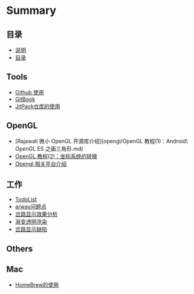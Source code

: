 # Summary

## 目录

* [说明](README.md)
* [目录](SUMMARY.md)

## Tools

* [Github 使用](tools/github-push.md)
* [GitBook](tools/gitbook.md)
* [JitPack仓库的使用](tools/用最简洁的办法管理你的代码仓库.md)

## OpenGL

* [Rajawali 微小 OpenGL 开源库介绍](opengl/OpenGL 教程(1)：Android\ OpenGL ES 之画三角形.md)
* [OpenGL 教程\(2\)：坐标系统的转换](opengl/opengl-\(2\).md)
* [Opengl 相关平台介绍 ](opengl/opengl-platform.md)

## 工作

* [TodoList](haloai/todolist.md)
* [arway问题点](haloai/arway问题点.markdown)
* [岔路显示效果分析](haloai/岔路显示效果分析.md)
* [渐变透明渲染](haloai/渐变透明渲染.md)
* [岔路显示缺陷](haloai/岔路显示缺陷.md)
## Others


## Mac

* [HomeBrew的使用](mac/homebrew.md)
